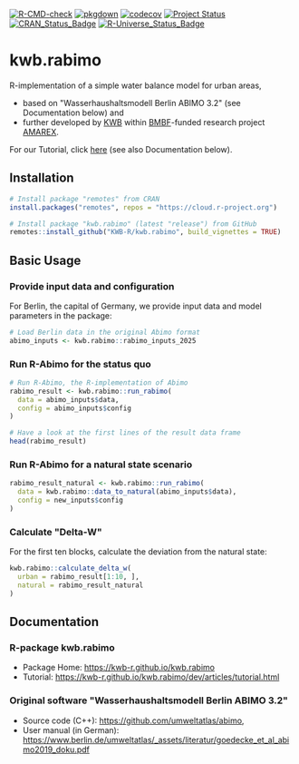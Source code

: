 [![R-CMD-check](https://github.com/KWB-R/kwb.rabimo/workflows/R-CMD-check/badge.svg)](https://github.com/KWB-R/kwb.rabimo/actions?query=workflow%3AR-CMD-check)
[![pkgdown](https://github.com/KWB-R/kwb.rabimo/workflows/pkgdown/badge.svg)](https://github.com/KWB-R/kwb.rabimo/actions?query=workflow%3Apkgdown)
[![codecov](https://codecov.io/github/KWB-R/kwb.rabimo/branch/main/graphs/badge.svg)](https://codecov.io/github/KWB-R/kwb.rabimo)
[![Project Status](https://img.shields.io/badge/lifecycle-experimental-orange.svg)](https://www.tidyverse.org/lifecycle/#experimental)
[![CRAN_Status_Badge](https://www.r-pkg.org/badges/version/kwb.rabimo)]()
[![R-Universe_Status_Badge](https://kwb-r.r-universe.dev/badges/kwb.rabimo)](https://kwb-r.r-universe.dev/)

# kwb.rabimo

R-implementation of a simple water balance model for urban areas,

- based on "Wasserhaushaltsmodell Berlin ABIMO 3.2" (see Documentation below) and
- further developed by [KWB](https://kompetenz-wasser.de) 
  within [BMBF](https://www.bmbf.de/EN/Home/home_node.html)-funded 
  research project [AMAREX](https://amarex-projekt.de/en).

For our Tutorial, click [here](https://kwb-r.github.io/kwb.rabimo/dev/articles/tutorial.html) (see also Documentation below).

## Installation

```r
# Install package "remotes" from CRAN
install.packages("remotes", repos = "https://cloud.r-project.org")

# Install package "kwb.rabimo" (latest "release") from GitHub
remotes::install_github("KWB-R/kwb.rabimo", build_vignettes = TRUE)
```

## Basic Usage

### Provide input data and configuration

For Berlin, the capital of Germany, we provide input data and model parameters
in the package:

```r
# Load Berlin data in the original Abimo format
abimo_inputs <- kwb.rabimo::rabimo_inputs_2025
```

### Run R-Abimo for the status quo

```r
# Run R-Abimo, the R-implementation of Abimo
rabimo_result <- kwb.rabimo::run_rabimo(
  data = abimo_inputs$data, 
  config = abimo_inputs$config
)

# Have a look at the first lines of the result data frame
head(rabimo_result)
```

### Run R-Abimo for a natural state scenario

```r
rabimo_result_natural <- kwb.rabimo::run_rabimo(
  data = kwb.rabimo::data_to_natural(abimo_inputs$data), 
  config = new_inputs$config
)
```

### Calculate "Delta-W"

For the first ten blocks, calculate the deviation from the natural state:

```r
kwb.rabimo::calculate_delta_w(
  urban = rabimo_result[1:10, ],
  natural = rabimo_result_natural
)
```

## Documentation

### R-package kwb.rabimo

- Package Home: https://kwb-r.github.io/kwb.rabimo
- Tutorial: https://kwb-r.github.io/kwb.rabimo/dev/articles/tutorial.html

### Original software "Wasserhaushaltsmodell Berlin ABIMO 3.2"

- Source code (C++): https://github.com/umweltatlas/abimo, 
- User manual (in German): https://www.berlin.de/umweltatlas/_assets/literatur/goedecke_et_al_abimo2019_doku.pdf
